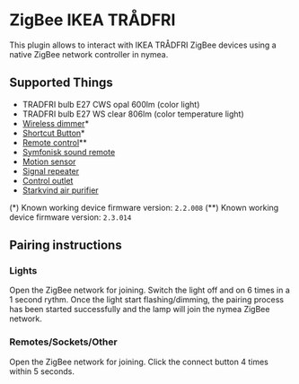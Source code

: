# ZigBee IKEA TRÅDFRI

This plugin allows to interact with IKEA TRÅDFRI ZigBee devices using a native ZigBee network controller in nymea.

## Supported Things

* TRADFRI bulb E27 CWS opal 600lm (color light)
* TRADFRI bulb E27 WS clear 806lm (color temperature light)
* [Wireless dimmer](https://www.ikea.com/us/en/p/tradfri-wireless-dimmer-white-10408598/)*
* [Shortcut Button](https://www.ikea.com/us/en/p/tradfri-shortcut-button-white-20356382/)*
* [Remote control](https://www.ikea.com/us/en/p/tradfri-remote-control-00443130/)**
* [Symfonisk sound remote](https://www.ikea.com/us/en/p/symfonisk-sound-remote-white-20370482/)
* [Motion sensor](https://www.ikea.com/us/en/p/tradfri-wireless-motion-sensor-white-60377655/)
* [Signal repeater](https://www.ikea.com/us/en/p/tradfri-signal-repeater-30400407/)
* [Control outlet](https://www.ikea.com/us/en/p/tradfri-wireless-control-outlet-30356169/)
* [Starkvind air purifier](https://www.ikea.com/de/de/new/neu-starkvind-luftreiniger-pub4c72a520)
 
(*) Known working device firmware version: `2.2.008`
(**) Known working device firmware version: `2.3.014`

## Pairing instructions

### Lights
Open the ZigBee network for joining. Switch the light off and on 6 times in a 1 second rythm. Once the light start flashing/dimming, the pairing process has been started successfully and the lamp will join the nymea ZigBee network.

### Remotes/Sockets/Other
Open the ZigBee network for joining. Click the connect button 4 times within 5 seconds.

